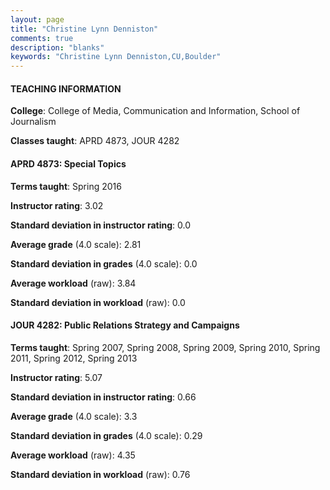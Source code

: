 ```yaml
---
layout: page
title: "Christine Lynn Denniston" 
comments: true
description: "blanks"
keywords: "Christine Lynn Denniston,CU,Boulder"
---
```

<head>
<script src="https://ajax.googleapis.com/ajax/libs/jquery/2.1.3/jquery.min.js"></script>
<script src="https://dl.dropboxusercontent.com/s/pc42nxpaw1ea4o9/highcharts.js?dl=0"></script>
<!-- <script src="../assets/js/highcharts.js"></script> -->
<style type="text/css">@font-face {
	font-family: "Bebas Neue";
	src: url(https://www.filehosting.org/file/details/544349/BebasNeue Regular.otf) format("opentype");
	}
	h1.Bebas { 
		font-family: "Bebas Neue", Verdana, Tahoma;
	}
</style>
</head>
	   
#### TEACHING INFORMATION

**College**: College of Media, Communication and Information, School of Journalism

**Classes taught**: APRD 4873, JOUR 4282

#### APRD 4873: Special Topics

**Terms taught**: Spring 2016

**Instructor rating**: 3.02

**Standard deviation in instructor rating**: 0.0

**Average grade** (4.0 scale): 2.81

**Standard deviation in grades** (4.0 scale): 0.0

**Average workload** (raw): 3.84

**Standard deviation in workload** (raw): 0.0

#### JOUR 4282: Public Relations Strategy and Campaigns

**Terms taught**: Spring 2007, Spring 2008, Spring 2009, Spring 2010, Spring 2011, Spring 2012, Spring 2013

**Instructor rating**: 5.07

**Standard deviation in instructor rating**: 0.66

**Average grade** (4.0 scale): 3.3

**Standard deviation in grades** (4.0 scale): 0.29

**Average workload** (raw): 4.35

**Standard deviation in workload** (raw): 0.76


